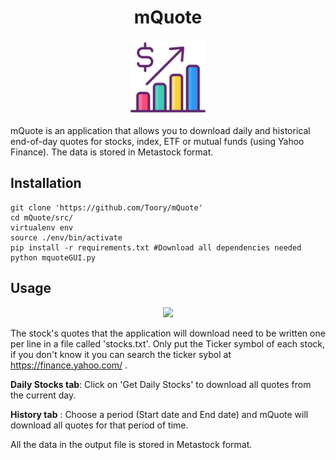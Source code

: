 <h1 align="center"> mQuote </h1>
<p align="center"> 
  <img src="https://github.com/Toory/mQuote/blob/master/stock.png"  width="120" height="120">
</p>


mQuote is an application that allows you to download daily and historical end-of-day quotes for stocks, index, ETF or mutual funds (using Yahoo Finance).  The data is stored in Metastock format.

## Installation

	git clone 'https://github.com/Toory/mQuote'
	cd mQuote/src/
	virtualenv env
	source ./env/bin/activate
	pip install -r requirements.txt #Download all dependencies needed
	python mquoteGUI.py

## Usage
<p align="center"> 
  <img src="https://i.imgur.com/OiH62CI.gif">
</p>

The stock's quotes that the application will download need to be written one per line in a file called 'stocks.txt'. 
Only put the Ticker symbol of each stock, if you don't know it you can search the ticker sybol at https://finance.yahoo.com/ . 

**Daily Stocks tab**: Click on 'Get Daily Stocks' to download all quotes from the current day.

**History tab** : Choose a period (Start date and End date) and mQuote will download all quotes for that period of time.

All the data in the output file is stored in Metastock format.
